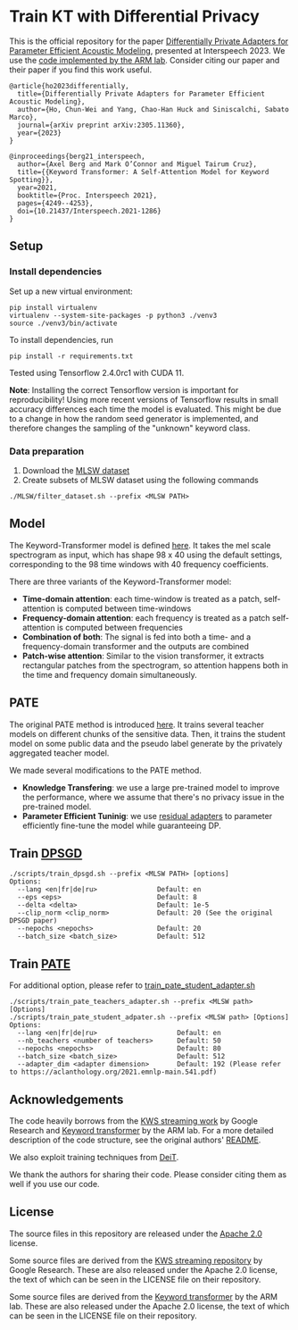 # Train KT with Differential Privacy

This is the official repository for the paper [Differentially Private Adapters for Parameter Efficient Acoustic Modeling](https://arxiv.org/abs/2305.11360), presented at Interspeech 2023. We use the [code implemented by the ARM lab](https://github.com/ARM-software/keyword-transformer). Consider citing our paper and their paper if you find this work useful.

```
@article{ho2023differentially,
  title={Differentially Private Adapters for Parameter Efficient Acoustic Modeling},
  author={Ho, Chun-Wei and Yang, Chao-Han Huck and Siniscalchi, Sabato Marco},
  journal={arXiv preprint arXiv:2305.11360},
  year={2023}
}

@inproceedings{berg21_interspeech,
  author={Axel Berg and Mark O’Connor and Miguel Tairum Cruz},
  title={{Keyword Transformer: A Self-Attention Model for Keyword Spotting}},
  year=2021,
  booktitle={Proc. Interspeech 2021},
  pages={4249--4253},
  doi={10.21437/Interspeech.2021-1286}
}
```


## Setup


### Install dependencies

Set up a new virtual environment:

```shell
pip install virtualenv
virtualenv --system-site-packages -p python3 ./venv3
source ./venv3/bin/activate
```

To install dependencies, run

```shell
pip install -r requirements.txt
```

Tested using Tensorflow 2.4.0rc1 with CUDA 11.

**Note**: Installing the correct Tensorflow version is important for reproducibility! Using more recent versions of Tensorflow results in small accuracy differences each time the model is evaluated. This might be due to a change in how the random seed generator is implemented, and therefore changes the sampling of the "unknown"  keyword class.

### Data preparation
1. Download the [MLSW dataset](https://mlcommons.org/en/multilingual-spoken-words/)
2. Create subsets of MLSW dataset using the following commands
```
./MLSW/filter_dataset.sh --prefix <MLSW PATH>
```

## Model
The Keyword-Transformer model is defined [here](kws_streaming/models/kws_transformer.py). It takes the mel scale spectrogram as input, which has shape 98 x 40 using the default settings, corresponding to the 98 time windows with 40 frequency coefficients.

There are three variants of the Keyword-Transformer model:

* **Time-domain attention**: each time-window is treated as a patch, self-attention is computed between time-windows
* **Frequency-domain attention**: each frequency is treated as a patch self-attention is computed between frequencies
* **Combination of both**: The signal is fed into both a time- and a frequency-domain transformer and the outputs are combined
* **Patch-wise attention**: Similar to the vision transformer, it extracts rectangular patches from the spectrogram, so attention happens both in the time and frequency domain simultaneously.

## PATE
The original PATE method is introduced [here](https://arxiv.org/abs/1610.05755). It trains several teacher models on different chunks of the sensitive data. Then, it trains the student model on some public data and the pseudo label generate by the privately aggregated teacher model.

We made several modifications to the PATE method.
* **Knowledge Transfering**: we use a large pre-trained model to improve the performance, where we assume that there's no privacy issue in the pre-trained model.
* **Parameter Efficient Tuninig**: we use [residual adapters](https://aclanthology.org/2021.emnlp-main.541.pdf) to parameter efficiently fine-tune the model while guaranteeing DP.


## Train [DPSGD](https://ieeexplore.ieee.org/abstract/document/6736861?casa_token=HZzqxBL49VQAAAAA:j8PqgNzLomsamEhF7FnXY01LOpOVgooWfzzphwIDJFur2Fjgu4UG8lWjhDCAko9ARaTZiP3iFg)
```
./scripts/train_dpsgd.sh --prefix <MLSW PATH> [options]
Options:
  --lang <en|fr|de|ru>               Default: en
  --eps <eps>                        Default: 8
  --delta <delta>                    Default: 1e-5
  --clip_norm <clip_norm>            Default: 20 (See the original DPSGD paper)
  --nepochs <nepochs>                Default: 20
  --batch_size <batch_size>          Default: 512
```

## Train [PATE](https://arxiv.org/abs/1610.05755)
For additional option, please refer to [train_pate_student_adapter.sh](/scripts/train_pate_student_adapter.sh)
```
./scripts/train_pate_teachers_adapter.sh --prefix <MLSW path> [Options]
./scripts/train_pate_student_adpater.sh --prefix <MLSW path> [Options]
Options:
  --lang <en|fr|de|ru>                    Default: en
  --nb_teachers <number of teachers>      Default: 50
  --nepochs <nepochs>                     Default: 80
  --batch_size <batch_size>               Default: 512
  --adapter_dim <adapter dimension>       Default: 192 (Please refer to https://aclanthology.org/2021.emnlp-main.541.pdf)
```

## Acknowledgements

The code heavily borrows from the [KWS streaming work](https://github.com/google-research/google-research/tree/master/kws_streaming) by Google Research and [Keyword transformer](https://github.com/ARM-software/keyword-transformer) by the ARM lab. For a more detailed description of the code structure, see the original authors' [README](kws_streaming/README.md).

We also exploit training techniques from [DeiT](https://github.com/facebookresearch/deit).

We thank the authors for sharing their code. Please consider citing them as well if you use our code.

## License

The source files in this repository are released under the [Apache 2.0](LICENSE.txt) license.

Some source files are derived from the [KWS streaming repository](https://github.com/google-research/google-research/tree/master/kws_streaming) by Google Research. These are also released under the Apache 2.0 license, the text of which can be seen in the LICENSE file on their repository.

Some source files are derived from the [Keyword transformer](https://github.com/ARM-software/keyword-transformer) by the ARM lab. These are also released under the Apache 2.0 license, the text of which can be seen in the LICENSE file on their repository.
